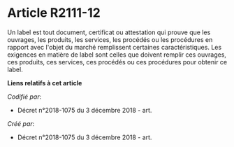 # Article R2111-12

Un label est tout document, certificat ou attestation qui prouve que les ouvrages, les produits, les services, les procédés
ou les procédures en rapport avec l'objet du marché remplissent certaines caractéristiques. Les exigences en matière de label
sont celles que doivent remplir ces ouvrages, ces produits, ces services, ces procédés ou ces procédures pour obtenir ce
label.

**Liens relatifs à cet article**

_Codifié par_:

  - Décret n°2018-1075 du 3 décembre 2018 - art.

_Créé par_:

  - Décret n°2018-1075 du 3 décembre 2018 - art.
